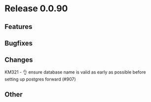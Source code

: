# Release 0.0.90

## Features

## Bugfixes

## Changes
KM321 - 👌 ensure database name is valid as early as possible before setting up postgres forward (#907)

## Other

